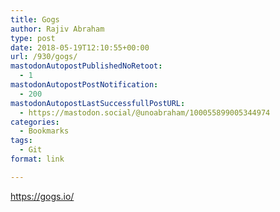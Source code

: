 ```yaml
---
title: Gogs
author: Rajiv Abraham
type: post
date: 2018-05-19T12:10:55+00:00
url: /930/gogs/
mastodonAutopostPublishedNoRetoot:
  - 1
mastodonAutopostPostNotification:
  - 200
mastodonAutopostLastSuccessfullPostURL:
  - https://mastodon.social/@unoabraham/100055899005344974
categories:
  - Bookmarks
tags:
  - Git
format: link

---
```

<https://gogs.io/>